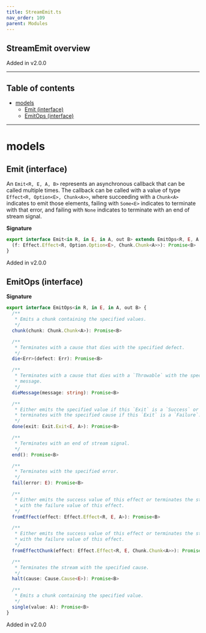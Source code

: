 ```yaml
---
title: StreamEmit.ts
nav_order: 109
parent: Modules
---
```


## StreamEmit overview

Added in v2.0.0

---

<h2 class="text-delta">Table of contents</h2>

- [models](#models)
  - [Emit (interface)](#emit-interface)
  - [EmitOps (interface)](#emitops-interface)

---

# models

## Emit (interface)

An `Emit<R, E, A, B>` represents an asynchronous callback that can be
called multiple times. The callback can be called with a value of type
`Effect<R, Option<E>, Chunk<A>>`, where succeeding with a `Chunk<A>`
indicates to emit those elements, failing with `Some<E>` indicates to
terminate with that error, and failing with `None` indicates to terminate
with an end of stream signal.

**Signature**

```ts
export interface Emit<in R, in E, in A, out B> extends EmitOps<R, E, A, B> {
  (f: Effect.Effect<R, Option.Option<E>, Chunk.Chunk<A>>): Promise<B>
}
```

Added in v2.0.0

## EmitOps (interface)

**Signature**

```ts
export interface EmitOps<in R, in E, in A, out B> {
  /**
   * Emits a chunk containing the specified values.
   */
  chunk(chunk: Chunk.Chunk<A>): Promise<B>

  /**
   * Terminates with a cause that dies with the specified defect.
   */
  die<Err>(defect: Err): Promise<B>

  /**
   * Terminates with a cause that dies with a `Throwable` with the specified
   * message.
   */
  dieMessage(message: string): Promise<B>

  /**
   * Either emits the specified value if this `Exit` is a `Success` or else
   * terminates with the specified cause if this `Exit` is a `Failure`.
   */
  done(exit: Exit.Exit<E, A>): Promise<B>

  /**
   * Terminates with an end of stream signal.
   */
  end(): Promise<B>

  /**
   * Terminates with the specified error.
   */
  fail(error: E): Promise<B>

  /**
   * Either emits the success value of this effect or terminates the stream
   * with the failure value of this effect.
   */
  fromEffect(effect: Effect.Effect<R, E, A>): Promise<B>

  /**
   * Either emits the success value of this effect or terminates the stream
   * with the failure value of this effect.
   */
  fromEffectChunk(effect: Effect.Effect<R, E, Chunk.Chunk<A>>): Promise<B>

  /**
   * Terminates the stream with the specified cause.
   */
  halt(cause: Cause.Cause<E>): Promise<B>

  /**
   * Emits a chunk containing the specified value.
   */
  single(value: A): Promise<B>
}
```

Added in v2.0.0
